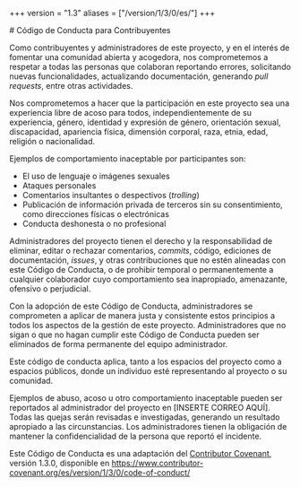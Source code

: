 +++
version = "1.3"
aliases = ["/version/1/3/0/es/"]
+++

# Código de Conducta para Contribuyentes

Como contribuyentes y administradores de este proyecto, y en el interés de fomentar una comunidad abierta y acogedora, nos comprometemos a respetar a todas las personas que colaboran reportando errores, solicitando nuevas funcionalidades, actualizando documentación, generando *pull requests*, entre otras actividades.

Nos comprometemos a hacer que la participación en este proyecto sea una experiencia libre de acoso para todos, independientemente de su experiencia, género, identidad y expresión de género, orientación sexual, discapacidad, apariencia física, dimensión corporal, raza, etnia, edad, religión o nacionalidad.

Ejemplos de comportamiento inaceptable por participantes son:

* El uso de lenguaje o imágenes sexuales
* Ataques personales
* Comentarios insultantes o despectivos (*trolling*)
* Publicación de información privada de terceros sin su consentimiento, como direcciones físicas o electrónicas
* Conducta deshonesta o no profesional

Administradores del proyecto tienen el derecho y la responsabilidad de eliminar, editar o rechazar comentarios, *commits*, código, ediciones de documentación, *issues*, y otras contribuciones que no estén alineadas con este Código de Conducta, o de prohibir temporal o permanentemente a cualquier colaborador cuyo comportamiento sea inapropiado, amenazante, ofensivo o perjudicial.

Con la adopción de este Código de Conducta, administradores se comprometen a aplicar de manera justa y consistente estos principios a todos los aspectos de la gestión de este proyecto. Administradores que no sigan o que no hagan cumplir este Código de Conducta pueden ser eliminados de forma permanente del equipo administrador.

Este código de conducta aplica, tanto a los espacios del proyecto como a espacios públicos, donde un individuo esté representando al proyecto o su comunidad.

Ejemplos de abuso, acoso u otro comportamiento inaceptable pueden ser reportados al administrador del proyecto en [INSERTE CORREO AQUÍ]. Todas las quejas serán revisadas e investigadas, generando un resultado apropiado a las circunstancias. Los administradores tienen la obligación de mantener la confidencialidad de la persona que reportó el incidente.

Este Código de Conducta es una adaptación del [Contributor Covenant](https://www.contributor-covenant.org), versión 1.3.0, disponible en https://www.contributor-covenant.org/es/version/1/3/0/code-of-conduct/
